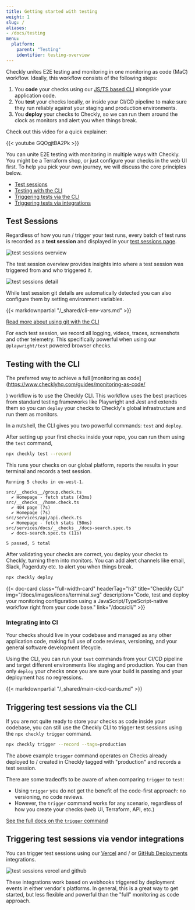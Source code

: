 ```yaml
---
title: Getting started with testing
weight: 1
slug: /
aliases:
- /docs/testing
menu:
  platform:
    parent: "Testing"
    identifier: testing-overview
---
```


Checkly unites E2E testing and monitoring in one monitoring as code (MaC) workflow. Ideally, this workflow consists of the following
steps:

1. You **code** your checks using our [JS/TS based CLI](/docs/cli) alongside your application code.
2. You **test** your checks locally, or inside your CI/CD pipeline to make sure they run reliably against your staging and production
environments.
3. You **deploy** your checks to Checkly, so we can run them around the clock as monitors and alert you when things break.

Check out this video for a quick explainer:

{{< youtube GQOgjtBA2Pk >}}
<br>

You can unite E2E testing with monitoring in multiple ways with Checkly. You might be a Terraform shop, or just configure
your checks in the web UI first. To help you pick your own journey, we will discuss the core principles below.

- [Test sessions](#test-sessions)
- [Testing with the CLI](#testing-with-the-cli)
- [Triggering tests via the CLI](#triggering-tests-via-the-cli)
- [Triggering tests via integrations](#triggering-tests-via-integrations)

## Test Sessions

Regardless of how you run / trigger your test runs, every batch of test runs is recorded as a **test session** and displayed
in your [test sessions page](https://app.checklyhq.com/test-sessions).

![test sessions overview](/docs/images/testing/test_session_overview@2x.jpg)

The test session overview provides insights into where a test session was triggered from and who triggered it.

![test sessions detail](/docs/images/testing/test_session_detail@2x.jpg)

While test session git details are automatically detected you can also configure them by setting environment variables.

{{< markdownpartial "/_shared/cli-env-vars.md" >}}

[Read more about using git with the CLI](/docs/cli/using-git/)

For each test session, we record all logging, videos, traces, screenshots and other telemetry. This specifically powerful 
when using our `@playwright/test` powered browser checks.

## Testing with the CLI

The preferred way to achieve a full [monitoring as code](https://www.checklyhq.com/guides/monitoring-as-code/




) workflow is to use the Checkly CLI. This workflow uses the best
practices from standard testing frameworks like Playwright and Jest and extends them so you can `deploy` your checks
to Checkly's global infrastructure and run them as monitors.

In a nutshell, the CLI gives you two powerful commands: `test` and `deploy`.

After setting up your first checks inside your repo, you can run them using the `test` command,

```bash
npx checkly test --record
```

This runs your checks on our global platform, reports the results in your terminal and records a test session.

```
Running 5 checks in eu-west-1.

src/__checks__/group.check.ts
  ✔ Homepage - fetch stats (43ms)
src/__checks__/home.check.ts
  ✔ 404 page (7s)
  ✔ Homepage (7s)
src/services/api/api.check.ts
  ✔ Homepage - fetch stats (50ms)
src/services/docs/__checks__/docs-search.spec.ts
  ✔ docs-search.spec.ts (11s)

5 passed, 5 total
```

After validating your checks are correct, you deploy your checks to Checkly, turning them into monitors. You can add
alert channels like email, Slack, Pagerduty etc. to alert you when things break.

```bash
npx checkly deploy
```
<div class="cards-list">
{{< doc-card
	class="full-width-card"
	headerTag="h3"
	title="Checkly CLI"
	img="/docs/images/icons/terminal.svg"
	description="Code, test and deploy your monitoring configuration using a JavaScript/TypeScript-native workflow right from your code base."
	link="/docs/cli/"
>}}
</div>

### Integrating into CI

Your checks should live in your codebase and managed as any other application code, making full use of code reviews, versioning,
and your general software development lifecycle.

Using the CLI, you can run your `test` commands from your CI/CD pipeline and target different environments like staging and
production. You can then only `deploy` your checks once you are sure your build is passing and your deployment has no regressions.

{{< markdownpartial "/_shared/main-cicd-cards.md" >}}

## Triggering test sessions via the CLI

If you are not quite ready to store your checks as code inside your codebase, you can still use the Checkly CLI to trigger
test sessions using the `npx checkly trigger` command.

```bash
npx checkly trigger --record --tags=production
```
The above example `trigger` command operates on Checks already deployed to / created in Checkly tagged with "production"
and records a test session.

There are some tradeoffs to be aware of when comparing `trigger` to `test`:

- Using `trigger` you do not get the benefit of the code-first approach: no versioning, no code reviews.
- However, the `trigger` command works for any scenario, regardless of how you create your checks (web UI, Terraform, API, etc.)


[See the full docs on the `trigger` command](/docs/cli/command-line-reference/#npx-checkly-trigger)

## Triggering test sessions via vendor integrations

You can trigger test sessions using our [Vercel](/docs/cicd/vercel/) and / or [GitHub Deployments](/docs/cicd/github/)
integrations.

![test sessions vercel and github](/docs/images/testing/test_session_vercel_gh@2x.jpg)

These integrations work based on webhooks triggered by deployment events in either vendor's platforms. In general, this is
a great way to get started, but less flexible and powerful than the "full" monitoring as code approach.

